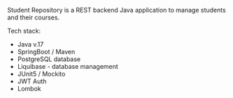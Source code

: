 Student Repository is a REST backend Java application to manage students and their courses.

Tech stack:
- Java v.17
- SpringBoot / Maven
- PostgreSQL database
- Liquibase - database management
- JUnit5 / Mockito
- JWT Auth
- Lombok
